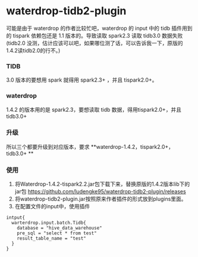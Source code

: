 # waterdrop-tidb2-plugin
可能是由于 waterdrop 的作者比较忙吧，waterdrop 的 input 中的 tidb 插件用到的 tispark 依赖包还是 1.1 版本的。导致读取 spark2.3 读取 tidb3.0 数据失败(tidb2.0 没测，估计应该可以吧，如果哪位测了话，可以告诉我一下，原版的1.4.2读tidb2.0的行不。)

### TIDB
  3.0 版本的要想用 spark 就得用 spark2.3+ ，并且 tispark2.0+。
### waterdrop
  1.4.2 的版本用的是 spark2.3，要想读取 tidb 数据，得用tispark2.0+，并且 tidb3.0+
  
### 升级
  所以三个都要升级到对应版本，要求 **waterdrop-1.4.2，tispark2.0+，tidb3.0+ **
  
### 使用
  1. 将Waterdrop-1.4.2-tispark2.2.jar包下载下来，替换原版的1.4.2版本lib下的jar包 https://github.com/ludengke95/waterdrop-tidb2-plugin/releases
  2. 将waterdrop-tidb2-plugin.jar按照原来作者插件的形式放到plugins里面。
  3. 在配置文件的input中，使用插件
  ```
  intput{
    warterdrop.input.batch.Tidb{
      database = "hive_data_warehouse"
      pre_sql = "select * from test"
      result_table_name = "test"
    }
  }
  ```
